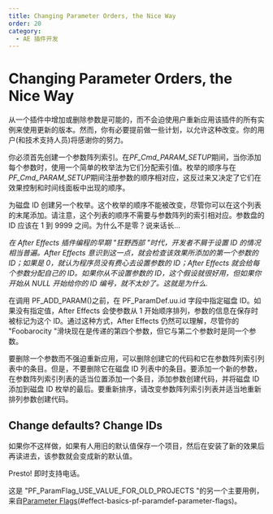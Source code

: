 ```yaml
---
title: Changing Parameter Orders, the Nice Way
order: 20
category:
  - AE 插件开发
---
```


# Changing Parameter Orders, the Nice Way

从一个插件中增加或删除参数是可能的，而不会迫使用户重新应用该插件的所有实例来使用更新的版本。然而，你有必要提前做一些计划，以允许这种改变。你的用户(和技术支持人员)将感谢你的努力。

你必须首先创建一个参数阵列索引。在*PF_Cmd_PARAM_SETUP*期间，当你添加每个参数时，使用一个简单的枚举法为它们分配索引值。枚举的顺序与在*PF_Cmd_PARAM_SETUP*期间注册参数的顺序相对应，这反过来又决定了它们在效果控制和时间线面板中出现的顺序。

为磁盘 ID 创建另一个枚举。这个枚举的顺序不能被改变，尽管你可以在这个列表的末尾添加。请注意，这个列表的顺序不需要与参数阵列的索引相对应。参数盘的 ID 应该在 1 到 9999 之间。为什么不是零？说来话长...

_在 After Effects 插件编程的早期 "狂野西部 "时代，开发者不屑于设置 ID 的情况相当普遍。After Effects 意识到这一点，就会检查该效果所添加的第一个参数的 ID；如果是 0，就认为程序员没有费心去设置参数的 ID；After Effects 就会给每个参数分配自己的 ID。如果你从不设置参数的 ID，这个假设就很好用，但如果你开始从 NULL 开始给你的 ID 编号，就不太妙了。这就是为什么._

在调用 PF_ADD_PARAM()之前，在 PF_ParamDef.uu.id 字段中指定磁盘 ID。如果没有指定值，After Effects 会使参数从 1 开始顺序排列，参数的信息在保存时被标记为这个 ID。通过这种方式，After Effects 仍然可以理解，尽管你的 "Foobarocity "滑块现在是传递的第四个参数，但它与第二个参数时是同一个参数。

要删除一个参数而不强迫重新应用，可以删除创建它的代码和它在参数阵列索引列表中的条目。但是，不要删除它在磁盘 ID 列表中的条目。要添加一个新的参数，在参数阵列索引列表的适当位置添加一个条目，添加参数创建代码，并将磁盘 ID 添加到磁盘 ID 枚举的最后。要重新排序，请改变参数阵列索引列表并适当地重新排列参数创建代码。

## Change defaults? Change IDs

如果你不这样做，如果有人用旧的默认值保存一个项目，然后在安装了新的效果后再读进去，该参数就会变成新的默认值。

Presto! 即时支持电话。

这是 "PF_ParamFlag_USE_VALUE_FOR_OLD_PROJECTS "的另一个主要用例，来自[Parameter Flags](../effect-basics/PF_ParamDef.html)(#effect-basics-pf-paramdef-parameter-flags)。

